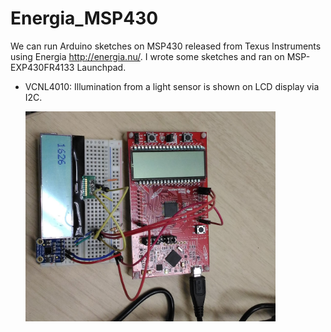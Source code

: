 # Energia_MSP430

We can run Arduino sketches on MSP430 released from Texus Instruments using Energia http://energia.nu/. I wrote some sketches and ran on MSP-EXP430FR4133 Launchpad.

- VCNL4010: Illumination from a light sensor is shown on LCD display via I2C.

  <p><img src="./images/VCNL4010.jpg" width=400px alt="Connection with VCNL4010"/></p>
